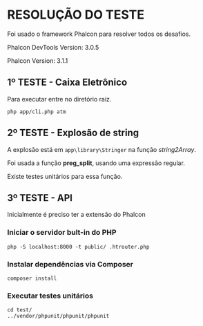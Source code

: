 RESOLUÇÃO DO TESTE
==================

Foi usado o framework Phalcon para resolver todos os desafios.

Phalcon DevTools Version: 3.0.5

Phalcon Version: 3.1.1

## 1º TESTE - Caixa Eletrônico

Para executar entre no diretório raiz.

```php app/cli.php atm```

## 2º TESTE - Explosão de string

A explosão está em ```app\library\Stringer``` na função *string2Array*.

Foi usada a função **preg_split**, usando uma expressão regular.

Existe testes unitários para essa função.

## 3º TESTE - API

Inicialmente é preciso ter a extensão do Phalcon

### Iniciar o servidor bult-in do PHP
```
php -S localhost:8000 -t public/ .htrouter.php
```
### Instalar dependências via Composer

```
composer install
```

### Executar testes unitários

```
cd test/
../vendor/phpunit/phpunit/phpunit
```